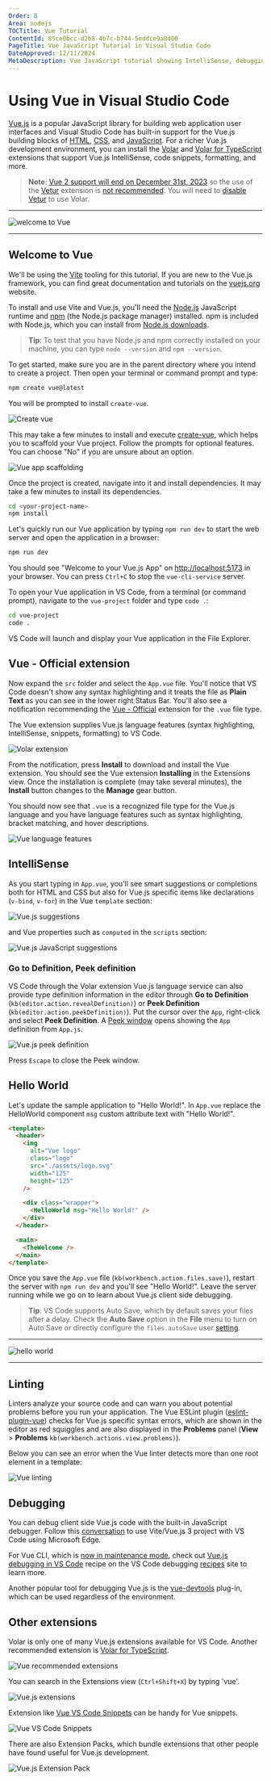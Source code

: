 ```yaml
---
Order: 8
Area: nodejs
TOCTitle: Vue Tutorial
ContentId: 85ce0bcc-d2b8-4b7c-b744-5eddce9a8d00
PageTitle: Vue JavaScript Tutorial in Visual Studio Code
DateApproved: 12/11/2024
MetaDescription: Vue JavaScript tutorial showing IntelliSense, debugging, and code navigation support in the Visual Studio Code editor.
---
```


# Using Vue in Visual Studio Code

[Vue.js](https://vuejs.org/) is a popular JavaScript library for building web application user interfaces and Visual Studio Code has built-in support for the Vue.js building blocks of [HTML](/docs/languages/html.md), [CSS](/docs/languages/css.md), and [JavaScript](/docs/languages/javascript.md). For a richer Vue.js development environment, you can install the [Volar](https://marketplace.visualstudio.com/items?itemName=Vue.volar) and [Volar for TypeScript](https://marketplace.visualstudio.com/items?itemName=Vue.vscode-typescript-vue-plugin) extensions that support Vue.js IntelliSense, code snippets, formatting, and more.

> **Note**: [Vue 2 support will end on December 31st, 2023](https://v2.vuejs.org/lts/) so the use of the [Vetur](https://marketplace.visualstudio.com/items?itemName=octref.vetur) extension is [not recommended](https://github.com/vuejs/vetur/discussions/3378). You will need to [disable Vetur](https://vuejs.org/guide/typescript/overview.html#ide-support) to use Volar.

---

![welcome to Vue](images/vuejs/welcome-to-vue.png)

---

## Welcome to Vue

We'll be using the [Vite](https://vitejs.dev/) tooling for this tutorial. If you are new to the Vue.js framework, you can find great documentation and tutorials on the [vuejs.org](https://vuejs.org) website.

To install and use Vite and Vue.js, you'll need the [Node.js](https://nodejs.org/) JavaScript runtime and [npm](https://www.npmjs.com/) (the Node.js package manager) installed. npm is included with Node.js, which you can install from [Node.js downloads](https://nodejs.org/en/download/).

> **Tip**: To test that you have Node.js and npm correctly installed on your machine, you can type `node --version` and `npm --version`.

To get started, make sure you are in the parent directory where you intend to create a project. Then open your terminal or command prompt and type:

```bash
npm create vue@latest
```

You will be prompted to install `create-vue`.

![Create vue](images/vuejs/create-vue.png)

This may take a few minutes to install and execute [create-vue](https://github.com/vuejs/create-vue), which helps you to scaffold your Vue project. Follow the prompts for optional features. You can choose "No" if you are unsure about an option.

![Vue app scaffolding](images/vuejs/vue-app-scaffolding.png)

Once the project is created, navigate into it and install dependencies. It may take a few minutes to install its dependencies.

```bash
cd <your-project-name>
npm install
```

Let's quickly run our Vue application by typing `npm run dev` to start the web server and open the application in a browser:

```bash
npm run dev
```

You should see "Welcome to your Vue.js App" on [http://localhost:5173](http://localhost:5173) in your browser. You can press `Ctrl+C` to stop the `vue-cli-service` server.

To open your Vue application in VS Code, from a terminal (or command prompt), navigate to the `vue-project` folder and type `code .`:

```bash
cd vue-project
code .
```

VS Code will launch and display your Vue application in the File Explorer.

## Vue - Official extension

Now expand the `src` folder and select the `App.vue` file. You'll notice that VS Code doesn't show any syntax highlighting and it treats the file as **Plain Text** as you can see in the lower right Status Bar. You'll also see a notification recommending the [Vue - Official](https://marketplace.visualstudio.com/items?itemName=Vue.volar) extension for the `.vue` file type.

The Vue extension supplies Vue.js language features (syntax highlighting, IntelliSense, snippets, formatting) to VS Code.

![Volar extension](images/vuejs/vue-extension.png)

From the notification, press **Install** to download and install the Vue extension. You should see the Vue extension **Installing** in the Extensions view. Once the installation is complete (may take several minutes), the **Install** button changes to the **Manage** gear button.

You should now see that `.vue` is a recognized file type for the Vue.js language and you have language features such as syntax highlighting, bracket matching, and hover descriptions.

![Vue language features](images/vuejs/vue-language-features.png)

## IntelliSense

As you start typing in `App.vue`, you'll see smart suggestions or completions both for HTML and CSS but also for Vue.js specific items like declarations (`v-bind`, `v-for`) in the Vue `template` section:

![Vue.js suggestions](images/vuejs/suggestions.png)

and Vue properties such as `computed` in the `scripts` section:

![Vue.js JavaScript suggestions](images/vuejs/javascript-suggestions.png)

### Go to Definition, Peek definition

VS Code through the Volar extension Vue.js language service can also provide type definition information in the editor through **Go to Definition** (`kb(editor.action.revealDefinition)`) or **Peek Definition** (`kb(editor.action.peekDefinition)`). Put the cursor over the `App`, right-click and select **Peek Definition**. A [Peek window](/docs/editor/editingevolved.md#peek) opens showing the `App` definition from `App.js`.

![Vue.js peek definition](images/vuejs/peek-definition.png)

Press `Escape` to close the Peek window.

## Hello World

Let's update the sample application to "Hello World!". In `App.vue` replace the HelloWorld component `msg` custom attribute text with "Hello World!".

```html
<template>
  <header>
    <img
      alt="Vue logo"
      class="logo"
      src="./assets/logo.svg"
      width="125"
      height="125"
    />

    <div class="wrapper">
      <HelloWorld msg="Hello World!" />
    </div>
  </header>

  <main>
    <TheWelcome />
  </main>
</template>
```

Once you save the `App.vue` file (`kb(workbench.action.files.save)`), restart the server with `npm run dev` and you'll see "Hello World!". Leave the server running while we go on to learn about Vue.js client side debugging.

> **Tip**: VS Code supports Auto Save, which by default saves your files after a delay. Check the **Auto Save** option in the **File** menu to turn on Auto Save or directly configure the `files.autoSave` user [setting](/docs/getstarted/settings.md).

---

![hello world](images/vuejs/hello-world.png)

---

## Linting

Linters analyze your source code and can warn you about potential problems before you run your application. The Vue ESLint plugin ([eslint-plugin-vue](https://www.npmjs.com/package/eslint-plugin-vue)) checks for Vue.js specific syntax errors, which are shown in the editor as red squiggles and are also displayed in the **Problems** panel (**View** > **Problems** `kb(workbench.actions.view.problems)`).

Below you can see an error when the Vue linter detects more than one root element in a template:

![Vue linting](images/vuejs/vue-linting.png)

## Debugging

You can debug client side Vue.js code with the built-in JavaScript debugger. Follow this [conversation](https://github.com/vitejs/vite/discussions/4065#discussioncomment-1359932) to use Vite/Vue.js 3 project with VS Code using Microsoft Edge.

For Vue CLI, which is [now in maintenance mode](https://vuejs.org/guide/scaling-up/tooling#vue-cli), check out [Vue.js debugging in VS Code](https://github.com/microsoft/vscode-recipes/tree/main/vuejs-cli) recipe on the VS Code debugging [recipes](https://github.com/microsoft/vscode-recipes) site to learn more.

Another popular tool for debugging Vue.js is the [vue-devtools](https://github.com/vuejs/vue-devtools) plug-in, which can be used regardless of the environment.

## Other extensions

Volar is only one of many Vue.js extensions available for VS Code. Another recommended extension is [Volar for TypeScript](https://marketplace.visualstudio.com/items?itemName=Vue.vscode-typescript-vue-plugin).

![Vue recommended extensions](images/vuejs/vue-recommended-extensions.png)

You can search in the Extensions view (`Ctrl+Shift+X`) by typing 'vue'.

![Vue.js extensions](images/vuejs/vue-extensions.png)

Extension like [Vue VS Code Snippets](https://marketplace.visualstudio.com/items?itemName=sdras.vue-vscode-snippets) can be handy for Vue snippets.

![Vue VS Code Snippets](images/vuejs/vue-vscode-snippets.png)

There are also Extension Packs, which bundle extensions that other people have found useful for Vue.js development.

![Vue.js Extension Pack](images/vuejs/vue-extension-pack.png)

